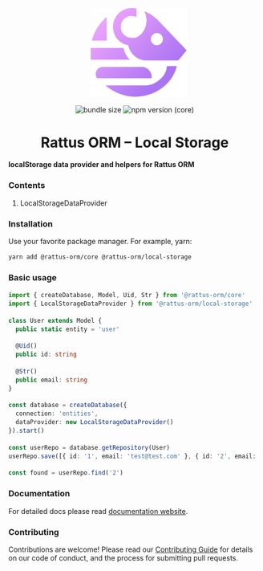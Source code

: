 <p align="center">
  <img style="margin-right: -15px" width="192px" src="https://raw.githubusercontent.com/lyohaplotinka/rattus-orm/main/assets/logo.svg" alt="Rattus ORM">
</p>

<p align="center">
  <img alt="bundle size" src="https://img.shields.io/bundlephobia/minzip/%40rattus-orm%2Flocal-storage">
  <img alt="npm version (core)" src="https://img.shields.io/npm/v/%40rattus-orm%2Flocal-storage">
</p>

<h1 align="center">Rattus ORM – Local Storage</h1>

**localStorage data provider and helpers for Rattus ORM**

### Contents
1. LocalStorageDataProvider

### Installation
Use your favorite package manager. For example, yarn:
```bash
yarn add @rattus-orm/core @rattus-orm/local-storage
```
### Basic usage
```typescript
import { createDatabase, Model, Uid, Str } from '@rattus-orm/core'
import { LocalStorageDataProvider } from '@rattus-orm/local-storage'

class User extends Model {
  public static entity = 'user'
  
  @Uid()
  public id: string
  
  @Str()
  public email: string
}

const database = createDatabase({
  connection: 'entities',
  dataProvider: new LocalStorageDataProvider()
}).start()

const userRepo = database.getRepository(User)
userRepo.save([{ id: '1', email: 'test@test.com' }, { id: '2', email: 'test2@test.com' }])

const found = userRepo.find('2')
```

### Documentation
For detailed docs please read [documentation website](https://lyohaplotinka.github.io/rattus-orm/docs/category/localstorage-integration).

### Contributing
Contributions are welcome! Please read our [Contributing Guide](../../CONTRIBUTING.md) for details on our code of conduct, and the process for submitting pull requests.
